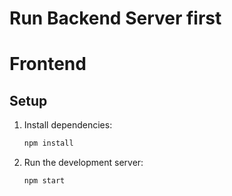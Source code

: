 # Run Backend Server first 

# Frontend

## Setup

1. Install dependencies:
    ```bash
    npm install
    ```

2. Run the development server:
    ```bash
    npm start
    ```

